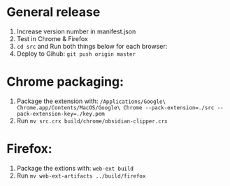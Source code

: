 
# General release

1.  Increase version number in manifest.json
2.  Test in Chrome & Firefox
3.  `cd src` and Run both things below for each browser:
4.  Deploy to Gihub: `git push origin master`

# Chrome packaging:

1.  Package the extension with: `/Applications/Google\ Chrome.app/Contents/MacOS/Google\ Chrome --pack-extension=./src --pack-extension-key=./key.pem`
2.  Run `mv src.crx build/chrome/obsidian-clipper.crx`

# Firefox:

1.  Package the extions with: `web-ext build` 
2.  Run `mv web-ext-artifacts ../build/firefox`